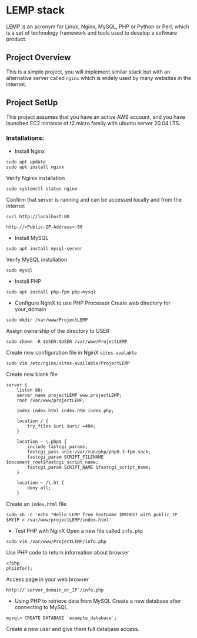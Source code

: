 # LEMP stack
LEMP is an acronym for Linux, Nginx, MySQL, PHP or Python or Perl, which is a set of technology framework and tools used to develop a software product.

## Project Overview
This is a simple project, you will implement similar stack but with an alternative server called `nginx` which is widely used by many websites in the internet.

## Project SetUp
This project assumes that you have an active AWS account, and you have launched EC2 instance of t2.micro family with ubuntu server 20.04 LTS.

### Installations:
- Install Nginx
```
sudo apt update
sudo apt install nginx
```
Verify Nginix installation
```
sudo systemctl status nginx
```
Confirm that server is running and can be accessed locally and from the internet
```
curl http://localhost:80
```

```
http://<Public-IP-Address>:80
```
- Install MySQL
```
sudo apt install mysql-server
```
Verify MySQL installation
```
sudo mysql
```
- Install PHP
```
sudo apt install php-fpm php-mysql
```
- Configure NginX to use PHP Processor
Create web directory for your_domain
```
sudo mkdir /var/www/ProjectLEMP
```
Assign ownership of the directory to USER
```
sudo chown -R $USER:$USER /var/www/ProjectLEMP
```
Create new configuration file in NginX `sites-avalable`
```
sudo vim /etc/nginx/sites-available/ProjectLEMP
```
Create new blank file
```
server {
    listen 80;
    server_name projectLEMP www.projectLEMP;
    root /var/www/projectLEMP;

    index index.html index.htm index.php;

    location / {
        try_files $uri $uri/ =404;
    }

    location ~ \.php$ {
        include fastcgi_params;
        fastcgi_pass unix:/var/run/php/php8.3-fpm.sock;
        fastcgi_param SCRIPT_FILENAME $document_root$fastcgi_script_name;
        fastcgi_param SCRIPT_NAME $fastcgi_script_name;
    }

    location ~ /\.ht {
        deny all;
    }
```
Create an `index.html` file
```
sudo sh -c 'echo "Hello LEMP from hostname $MYHOST with public IP $MYIP > /var/www/projectLEMP/index.html'
```
- Test PHP with NginX
Open a new file called `info.php`
```
sudo vim /var/www/ProjectLEMP/info.php
```
Use PHP code to return information about browser
```
<?php
phpinfo();
```
Access page in your web browser
```
http://`server_domain_or_IP`/info.php
```
- Using PHP to retrieve data from MySQL
Create a new database after connecting to MySQL.
```
mysql> CREATE DATABASE `example_database`;
```
Create a new user and give them full database access.
```
